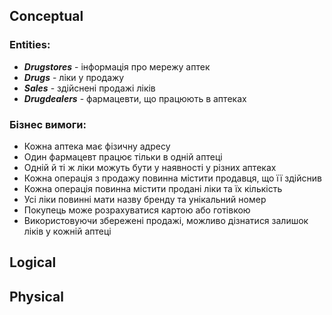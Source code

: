 ## Conceptual
### Entities:

- ***Drugstores*** - інформація про мережу аптек
- ***Drugs*** - ліки у продажу
- ***Sales*** - здійснені продажі ліків
- ***Drugdealers*** - фармацевти, що працюють в аптеках

### Бізнес вимоги:

- Кожна аптека має фізичну адресу
- Один фармацевт працює тільки в одній аптеці
- Одній й ті ж ліки можуть бути у наявності у різних аптеках
- Кожна операція з продажу повинна містити продавця, що її здійснив
- Кожна операція повинна містити продані ліки та їх кількість
- Усі ліки повинні мати назву бренду та унікальний номер
- Покупець може розрахуватися картою або готівкою
- Використовуючи збережені продажі, можливо дізнатися залишок ліків у кожній аптеці

## Logical

## Physical
